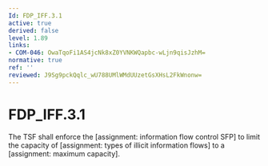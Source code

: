 ```yaml
---
Id: FDP_IFF.3.1
active: true
derived: false
level: 1.89
links:
- COM-046: OwaTqoFi1AS4jcNk8xZ0YVNKWQapbc-wLjn9qisJzhM=
normative: true
ref: ''
reviewed: J9Sg9pckQqlc_wU788UMlWMdUUzetGsXHsL2FkWnonw=
---
```


# FDP_IFF.3.1

The TSF shall enforce the [assignment: information flow control SFP] to limit the capacity of [assignment: types of illicit information flows] to a [assignment: maximum capacity].